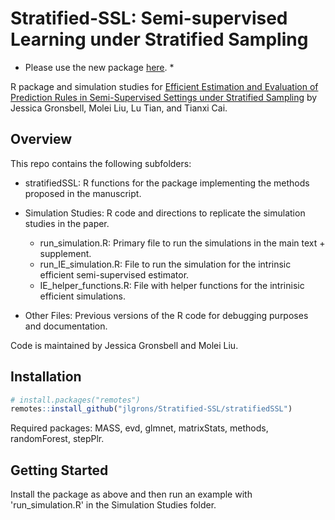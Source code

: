 # Stratified-SSL: Semi-supervised Learning under Stratified Sampling


* Please use the new package [here](https://github.com/jlgrons/stratifiedSSL). *


R package and simulation studies for [Efficient Estimation and Evaluation of Prediction Rules in Semi-Supervised Settings under Stratified Sampling](https://arxiv.org/abs/2010.09443) by Jessica Gronsbell, Molei Liu, Lu Tian, and Tianxi Cai.

## Overview 

This repo contains the following subfolders:

* stratifiedSSL: R functions for the package implementing the methods proposed in the manuscript.

* Simulation Studies: R code and directions to replicate the simulation studies in the paper. 
  * run_simulation.R: Primary file to run the simulations in the main text + supplement.
  * run_IE_simulation.R: File to run the simulation for the intrinsic efficient semi-supervised estimator.
  * IE_helper_functions.R: File with helper functions for the intrinisic efficient simulations.
  
* Other Files: Previous versions of the R code for debugging purposes and documentation.

Code is maintained by Jessica Gronsbell and Molei Liu.

## Installation

```r
# install.packages("remotes")
remotes::install_github("jlgrons/Stratified-SSL/stratifiedSSL")
```
Required packages: MASS, evd, glmnet, matrixStats, methods, randomForest, stepPlr.

## Getting Started

Install the package as above and then run an example with 'run_simulation.R' in the Simulation Studies folder.
